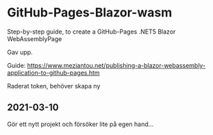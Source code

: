 # GitHub-Pages-Blazor-wasm
 Step-by-step guide, to create a GitHub-Pages .NET5 Blazor WebAssemblyPage

Gav upp. 

Guide: https://www.meziantou.net/publishing-a-blazor-webassembly-application-to-github-pages.htm

Raderat token, behöver skapa ny

## 2021-03-10
Gör ett nytt projekt och försöker lite på egen hand... 